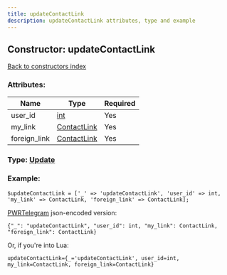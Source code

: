 ```yaml
---
title: updateContactLink
description: updateContactLink attributes, type and example
---
```

## Constructor: updateContactLink  
[Back to constructors index](index.md)



### Attributes:

| Name     |    Type       | Required |
|----------|---------------|----------|
|user\_id|[int](../types/int.md) | Yes|
|my\_link|[ContactLink](../types/ContactLink.md) | Yes|
|foreign\_link|[ContactLink](../types/ContactLink.md) | Yes|



### Type: [Update](../types/Update.md)


### Example:

```
$updateContactLink = ['_' => 'updateContactLink', 'user_id' => int, 'my_link' => ContactLink, 'foreign_link' => ContactLink];
```  

[PWRTelegram](https://pwrtelegram.xyz) json-encoded version:

```
{"_": "updateContactLink", "user_id": int, "my_link": ContactLink, "foreign_link": ContactLink}
```


Or, if you're into Lua:  


```
updateContactLink={_='updateContactLink', user_id=int, my_link=ContactLink, foreign_link=ContactLink}

```


